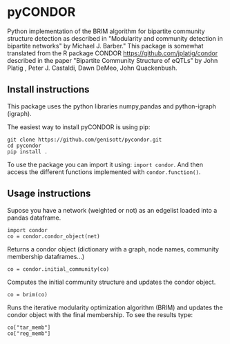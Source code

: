 # pyCONDOR
Python implementation of the BRIM algorithm for bipartite community structure detection as described in "Modularity and community detection in bipartite networks" by Michael J. Barber." This package is somewhat translated from the R package CONDOR https://github.com/jplatig/condor described in the paper "Bipartite Community Structure of eQTLs" by John Platig , Peter J. Castaldi, Dawn DeMeo, John Quackenbush.

## Install instructions
This package uses the python libraries numpy,pandas and python-igraph (igraph).

The easiest way to install pyCONDOR is using pip:
```
git clone https://github.com/genisott/pycondor.git
cd pycondor
pip install .
```
To use the package you can import it using: ```import condor```. And then access the different functions implemented with ```condor.function()```.


## Usage instructions
Supose you have a network (weighted or not) as an edgelist loaded into a pandas dataframe.
```
import condor
co = condor.condor_object(net)
```
Returns a condor object (dictionary with a graph, node names, community membership dataframes...)
```
co = condor.initial_community(co)
```
Computes the initial community structure and updates the condor object.
```
co = brim(co)
```
Runs the iterative modularity optimization algorithm (BRIM) and updates the condor object with the final membership.
To see the results type:
```
co["tar_memb"]
co["reg_memb"]
```
